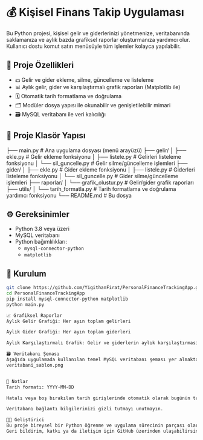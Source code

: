 # 💰 Kişisel Finans Takip Uygulaması

Bu Python projesi, kişisel gelir ve giderlerinizi yönetmenize, veritabanında saklamanıza ve aylık bazda grafiksel raporlar oluşturmanıza yardımcı olur. Kullanıcı dostu komut satırı menüsüyle tüm işlemler kolayca yapılabilir.

## 🚀 Proje Özellikleri

- 💵 Gelir ve gider ekleme, silme, güncelleme ve listeleme
- 📊 Aylık gelir, gider ve karşılaştırmalı grafik raporları (Matplotlib ile)
- 🗓️ Otomatik tarih formatlama ve doğrulama
- 🗂️ Modüler dosya yapısı ile okunabilir ve genişletilebilir mimari
- 🗃️ MySQL veritabanı ile veri kalıcılığı

## 🧱 Proje Klasör Yapısı

├── main.py # Ana uygulama dosyası (menü arayüzü)
├── gelir/
│ ├── ekle.py # Gelir ekleme fonksiyonu
│ ├── listele.py # Gelirleri listeleme fonksiyonu
│ └── sil_guncelle.py # Gelir silme/güncelleme işlemleri
├── gider/
│ ├── ekle.py # Gider ekleme fonksiyonu
│ ├── listele.py # Giderleri listeleme fonksiyonu
│ └── sil_guncelle.py # Gider silme/güncelleme işlemleri
├── raporlar/
│ └── grafik_olustur.py # Gelir/gider grafik raporları
├── utils/
│ └── tarih_formatla.py # Tarih formatlama ve doğrulama yardımcı fonksiyonu
└── README.md # Bu dosya

## ⚙️ Gereksinimler

- Python 3.8 veya üzeri
- MySQL veritabanı
- Python bağımlılıkları:
  - `mysql-connector-python`
  - `matplotlib`

## 💾 Kurulum

```bash
git clone https://github.com/YigithanFirat/PersonalFinanceTrackingApp.git
cd PersonalFinanceTrackingApp
pip install mysql-connector-python matplotlib
python main.py

📈 Grafiksel Raporlar
Aylık Gelir Grafiği: Her ayın toplam gelirleri

Aylık Gider Grafiği: Her ayın toplam giderleri

Aylık Karşılaştırmalı Grafik: Gelir ve giderlerin aylık karşılaştırması

🗃️ Veritabanı Şeması
Aşağıda uygulamada kullanılan temel MySQL veritabanı şeması yer almaktadır:
veritabani_sablon.png


📌 Notlar
Tarih formatı: YYYY-MM-DD

Hatalı veya boş bırakılan tarih girişlerinde otomatik olarak bugünün tarihi kullanılır.

Veritabanı bağlantı bilgilerinizi gizli tutmayı unutmayın.

👨‍💻 Geliştirici
Bu proje bireysel bir Python öğrenme ve uygulama sürecinin parçası olarak geliştirilmiştir.
Geri bildirim, katkı ya da iletişim için GitHub üzerinden ulaşabilirsiniz.